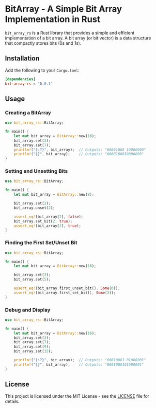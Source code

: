 # BitArray - A Simple Bit Array Implementation in Rust

`bit_array_rs` is a Rust library that provides a simple and efficient implementation of a bit array. A bit array (or bit vector) is a data structure that compactly stores bits (0s and 1s).

## Installation

Add the following to your `Cargo.toml`:

```toml
[dependencies]
bit-array-rs = "0.0.1"
```

## Usage

### Creating a BitArray

```rust
use bit_array_rs::BitArray;

fn main() {
    let mut bit_array = BitArray::new(16);
    bit_array.set(3);
    bit_array.set(7);
    println!("{:?}", bit_array);  // Outputs: "00001000 10000000"
    println!("{}", bit_array);    // Outputs: "0000100010000000"
}
```

### Setting and Unsetting Bits

```rust
use bit_array_rs::BitArray;

fn main() {
    let mut bit_array = BitArray::new(8);

    bit_array.set(2);
    bit_array.unset(2);

    assert_eq!(bit_array[2], false);
    bit_array.set_bit(2, true);
    assert_eq!(bit_array[2], true);
}
```

### Finding the First Set/Unset Bit

```rust
use bit_array_rs::BitArray;

fn main() {
    let mut bit_array = BitArray::new(16);

    bit_array.set(3);
    bit_array.set(5);

    assert_eq!(bit_array.first_unset_bit(), Some(0));
    assert_eq!(bit_array.first_set_bit(), Some(3));
}
```

### Debug and Display

```rust
use bit_array_rs::BitArray;

fn main() {
    let mut bit_array = BitArray::new(16);
    bit_array.set(3);
    bit_array.set(7);
    bit_array.set(9);
    bit_array.set(15);

    println!("{:?}", bit_array);  // Outputs: "00010001 01000001"
    println!("{}", bit_array);    // Outputs: "0001000101000001"
}
```

## License

This project is licensed under the MIT License - see the [LICENSE](LICENSE) file for details.
